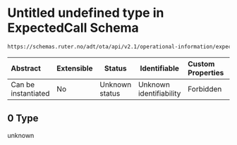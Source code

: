 # Untitled undefined type in ExpectedCall Schema

```txt
https://schemas.ruter.no/adt/ota/api/v2.1/operational-information/expected-call.json#/examples/0/laterCalls/0
```




| Abstract            | Extensible | Status         | Identifiable            | Custom Properties | Additional Properties | Access Restrictions | Defined In                                                                                             |
| :------------------ | ---------- | -------------- | ----------------------- | :---------------- | --------------------- | ------------------- | ------------------------------------------------------------------------------------------------------ |
| Can be instantiated | No         | Unknown status | Unknown identifiability | Forbidden         | Allowed               | none                | [expected-call.json\*](../../schema/operational-information/expected-call.json "open original schema") |

## 0 Type

unknown
